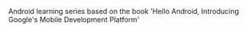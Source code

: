Android learning series based on the book 'Hello Android, Introducing Google's Mobile Development Platform'